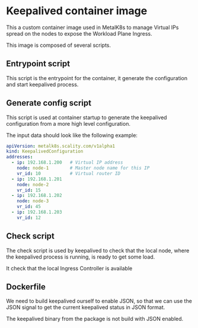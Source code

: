 # Keepalived container image

This a custom container image used in MetalK8s to manage
Virtual IPs spread on the nodes to expose the Workload Plane Ingress.

This image is composed of several scripts.

## Entrypoint script

This script is the entrypoint for the container, it generate the
configuration and start keepalived process.

## Generate config script

This script is used at container startup to generate the keepalived
configuration from a more high level configuration.

The input data should look like the following example:

```yaml
apiVersion: metalk8s.scality.com/v1alpha1
kind: KeepalivedConfiguration
addresses:
  - ip: 192.168.1.200   # Virtual IP address
    node: node-1        # Master node name for this IP
    vr_id: 10           # Virtual router ID
  - ip: 192.168.1.201
    node: node-2
    vr_id: 15
  - ip: 192.168.1.202
    node: node-3
    vr_id: 45
  - ip: 192.168.1.203
    vr_id: 12
```

## Check script

The check script is used by keepalived to check that the local node, where
the keepalived process is running, is ready to get some load.

It check that the local Ingress Controller is available

## Dockerfile

We need to build keepalived ourself to enable JSON, so that we can
use the JSON signal to get the current keepalived status in JSON format.

The keepalived binary from the package is not build with JSON enabled.
